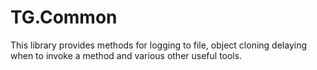# TG.Common

This library provides methods for logging to file, object cloning delaying when to invoke a method and various other useful tools.